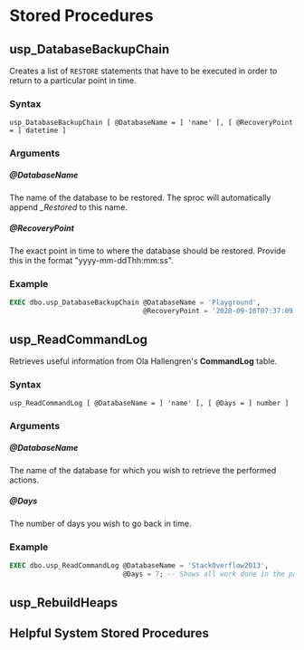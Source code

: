 # Stored Procedures

## usp_DatabaseBackupChain

Creates a list of `RESTORE` statements that have to be executed in order to return to a particular point in time.

### Syntax

```
usp_DatabaseBackupChain [ @DatabaseName = ] 'name' [, [ @RecoveryPoint = ] datetime ]
```

### Arguments

##### @DatabaseName

The name of the database to be restored. The sproc will automatically append *_Restored* to this name.

##### @RecoveryPoint

The exact point in time to where the database should be restored. Provide this in the format "yyyy-mm-ddThh:mm:ss".

### Example

```sql
EXEC dbo.usp_DatabaseBackupChain @DatabaseName = 'Playground',
								 @RecoveryPoint = '2020-09-10T07:37:09';
```

## usp_ReadCommandLog

Retrieves useful information from Ola Hallengren's **CommandLog** table.

### Syntax

```
usp_ReadCommandLog [ @DatabaseName = ] 'name' [, [ @Days = ] number ]
```

### Arguments

##### @DatabaseName

The name of the database for which you wish to retrieve the performed actions.

##### @Days

The number of days you wish to go back in time.

### Example

```sql
EXEC dbo.usp_ReadCommandLog @DatabaseName = 'StackOverflow2013', 
							@Days = 7; -- Shows all work done in the past week
```

## usp_RebuildHeaps



## Helpful System Stored Procedures

